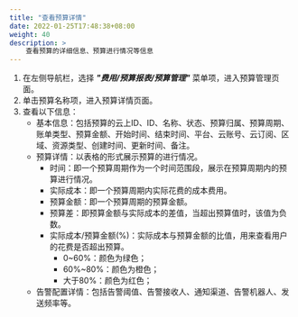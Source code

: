 ```yaml
---
title: "查看预算详情"
date: 2022-01-25T17:48:38+08:00
weight: 40
description: >
    查看预算的详细信息、预算进行情况等信息
---
```


1. 在左侧导航栏，选择 **_"费用/预算报表/预算管理"_** 菜单项，进入预算管理页面。
2. 单击预算名称项，进入预算详情页面。
3. 查看以下信息：
    - 基本信息：包括预算的云上ID、ID、名称、状态、预算归属、预算周期、账单类型、预算金额、开始时间、结束时间、平台、云账号、云订阅、区域、资源类型、创建时间、更新时间、备注。
    - 预算详情：以表格的形式展示预算的进行情况。
        - 时间：即一个预算周期作为一个时间范围段，展示在预算周期内的预算进行情况。
        - 实际成本：即一个预算周期内实际花费的成本费用。
        - 预算金额：即一个预算周期的预算金额。
        - 预算差：即预算金额与实际成本的差值，当超出预算值时，该值为负数。
        - 实际成本/预算金额(%)：实际成本与预算金额的比值，用来查看用户的花费是否超出预算。
            - 0~60%：颜色为绿色；
            - 60%~80%：颜色为橙色；
            - 大于80%：颜色为红色；
    - 告警配置详情：包括告警阈值、告警接收人、通知渠道、告警机器人、发送频率等。